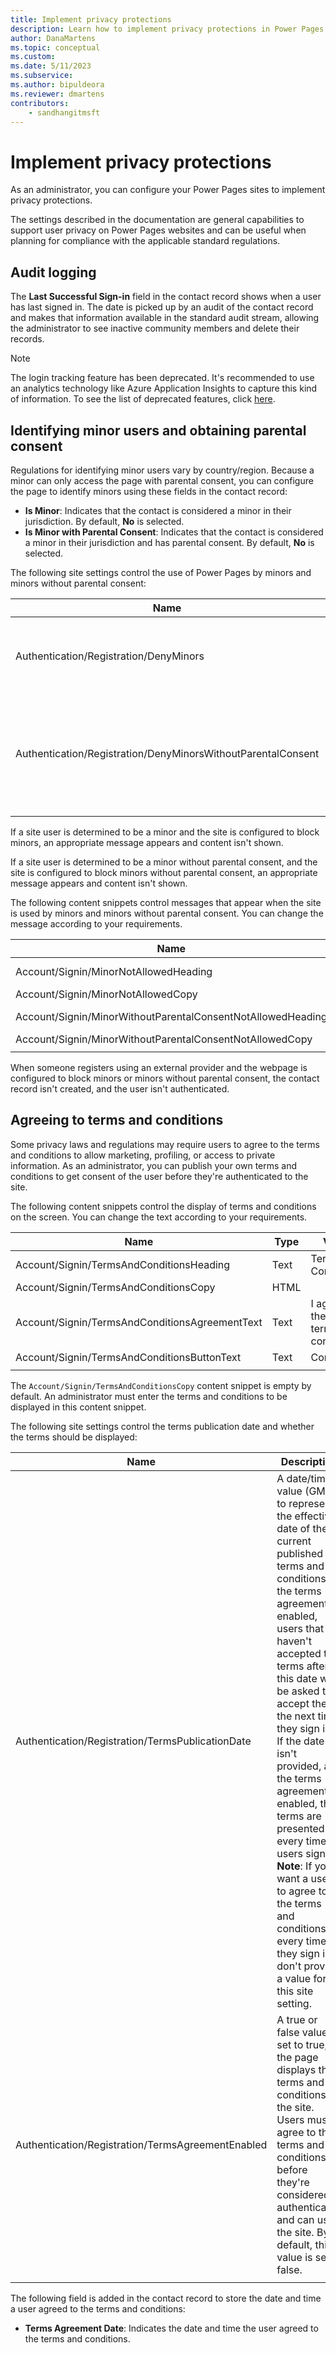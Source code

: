 ```yaml
---
title: Implement privacy protections
description: Learn how to implement privacy protections in Power Pages. Identify minor users, get parental consent, and have site users agree to terms and conditions.
author: DanaMartens
ms.topic: conceptual
ms.custom: 
ms.date: 5/11/2023
ms.subservice: 
ms.author: bipuldeora
ms.reviewer: dmartens
contributors:
    - sandhangitmsft
---
```


# Implement privacy protections

As an administrator, you can configure your Power Pages sites to implement privacy protections.

The settings described in the documentation are general capabilities to support user privacy on Power Pages websites and can be useful when planning for compliance with the applicable standard regulations.

## Audit logging

The **Last Successful Sign-in** field in the contact record shows when a user has last signed in. The date is picked up by an audit of the contact record and makes that information available in the standard audit stream, allowing the administrator to see inactive community members and delete their records.

> [!NOTE]
> The login tracking feature has been deprecated. It's recommended to use an analytics technology like Azure Application Insights to capture this kind of information. To see the list of deprecated features, click [here](https://blogs.msdn.microsoft.com/crm/2018/03/20/portal-capabilities-for-dynamics-365-deprecated-features/).

## Identifying minor users and obtaining parental consent

Regulations for identifying minor users vary by country/region. Because a minor can only access the page with parental consent, you can configure the page to identify minors using these fields in the contact record:

- **Is Minor**: Indicates that the contact is considered a minor in their jurisdiction. By default, **No** is selected.
- **Is Minor with Parental Consent**: Indicates that the contact is considered a minor in their jurisdiction and has parental consent. By default, **No** is selected.

The following site settings control the use of Power Pages by minors and minors without parental consent:

| Name  | Description   |
|-----------------------|------------------------------------------|
| Authentication/Registration/DenyMinors  | Denies use of the site by minors. By default, this value is set to false.                          |
| Authentication/Registration/DenyMinorsWithoutParentalConsent | Denies use of the site by minors without parental consent. By default, this setting is set to false. |
|||

If a site user is determined to be a minor and the site is configured to block minors, an appropriate message appears and content isn't shown.

If a site user is determined to be a minor without parental consent, and the site is configured to block minors without parental consent, an appropriate message appears and content isn't shown.

The following content snippets control messages that appear when the site is used by minors and minors without parental consent. You can change the message according to your requirements.

| Name                                                        | Type | Value                                                                    |
|-------------------------------------------------------------|------|--------------------------------------------------------------------------|
| Account/Signin/MinorNotAllowedHeading                       | Text | Age Requirements                                                         |
| Account/Signin/MinorNotAllowedCopy                          | HTML |  |
| Account/Signin/MinorWithoutParentalConsentNotAllowedHeading | Text | Parental Consent                                                         |
| Account/Signin/MinorWithoutParentalConsentNotAllowedCopy    | HTML |           |
|||

When someone registers using an external provider and the webpage is configured to block minors or minors without parental consent, the contact record isn't created, and the user isn't authenticated.

## Agreeing to terms and conditions

Some privacy laws and regulations may require users to agree to the terms and conditions to allow marketing, profiling, or access to private information. As an administrator, you can publish your own terms and conditions to get consent of the user before they're authenticated to the site.

The following content snippets control the display of terms and conditions on the screen. You can change the text according to your requirements.

| Name                                           | Type | Value                                 |
|------------------------------------------------|------|---------------------------------------|
| Account/Signin/TermsAndConditionsHeading       | Text | Terms and Conditions                  |
| Account/Signin/TermsAndConditionsCopy          | HTML |                                       |
| Account/Signin/TermsAndConditionsAgreementText | Text | I agree to these terms and conditions. |
| Account/Signin/TermsAndConditionsButtonText    | Text | Continue                              |
|||

The `Account/Signin/TermsAndConditionsCopy` content snippet is empty by default. An administrator must enter the terms and conditions to be displayed in this content snippet.

The following site settings control the terms publication date and whether the terms should be displayed:

| Name  | Description |
|------------|---------------|
| Authentication/Registration/TermsPublicationDate  | A date/time value (GMT) to represent the effective date of the current published terms and conditions. If the terms agreement is enabled, users that haven't accepted the terms after this date will be asked to accept them the next time they sign in. If the date isn't provided, and the terms agreement is enabled, the terms are presented every time users sign in. <br /> **Note**: If you want a user to agree to the terms and conditions every time they sign in, don't provide a value for this site setting.|
| Authentication/Registration/TermsAgreementEnabled | A true or false value. If set to true, the page displays the terms and conditions of the site. Users must agree to the terms and conditions before they're considered authenticated and can use the site. By default, this value is set to false.        |
|||

The following field is added in the contact record to store the date and time a user agreed to the terms and conditions:
- **Terms Agreement Date**: Indicates the date and time the user agreed to the terms and conditions.
